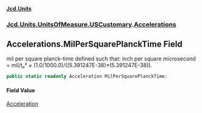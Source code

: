 #### [Jcd.Units](index 'index')
### [Jcd.Units.UnitsOfMeasure.USCustomary](Jcd.Units.UnitsOfMeasure.USCustomary 'Jcd.Units.UnitsOfMeasure.USCustomary').[Accelerations](Accelerations 'Jcd.Units.UnitsOfMeasure.USCustomary.Accelerations')

## Accelerations.MilPerSquarePlanckTime Field

mil per square planck-time defined such that: inch per square microsecond = mil/tₚ² ×
(1.0/1000.0)/((5.391247E-38)*(5.391247E-38)).

```csharp
public static readonly Acceleration MilPerSquarePlanckTime;
```

#### Field Value
[Acceleration](Acceleration 'Jcd.Units.UnitTypes.Acceleration')